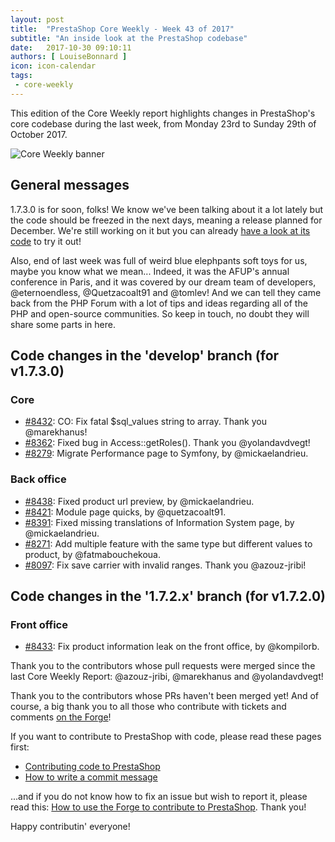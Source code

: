 ```yaml
---
layout: post
title:  "PrestaShop Core Weekly - Week 43 of 2017"
subtitle: "An inside look at the PrestaShop codebase"
date:   2017-10-30 09:10:11
authors: [ LouiseBonnard ]
icon: icon-calendar
tags:
 - core-weekly
---
```


This edition of the Core Weekly report highlights changes in PrestaShop's core codebase during the last week, from Monday 23rd to Sunday 29th of October 2017.

![Core Weekly banner](/assets/images/2017/04/core_weekly_banner.jpg)


## General messages

1.7.3.0 is for soon, folks! We know we've been talking about it a lot lately but the code should be freezed in the next days, meaning a release planned for December. We're still working on it but you can already [have a look at its code](https://github.com/PrestaShop/PrestaShop/tree/develop) to try it out!

Also, end of last week was full of weird blue elephpants soft toys for us, maybe you know what we mean... Indeed, it was the AFUP's annual conference in Paris, and it was covered by our dream team of developers, @eternoendless, @Quetzacoalt91 and @tomlev! And we can tell they came back from the PHP Forum with a lot of tips and ideas regarding all of the PHP and open-source communities. So keep in touch, no doubt they will share some parts in here.


## Code changes in the 'develop' branch (for v1.7.3.0)

### Core

* [#8432](https://github.com/PrestaShop/PrestaShop/pull/8432): CO: Fix fatal $sql_values string to array. Thank you @marekhanus!
* [#8362](https://github.com/PrestaShop/PrestaShop/pull/8362): Fixed bug in Access::getRoles(). Thank you @yolandavdvegt!
* [#8279](https://github.com/PrestaShop/PrestaShop/pull/8279): Migrate Performance page to Symfony, by @mickaelandrieu.

### Back office

* [#8438](https://github.com/PrestaShop/PrestaShop/pull/8438): Fixed product url preview, by @mickaelandrieu.
* [#8421](https://github.com/PrestaShop/PrestaShop/pull/8421): Module page quicks, by @quetzacoalt91.
* [#8391](https://github.com/PrestaShop/PrestaShop/pull/8391): Fixed missing translations of Information System page, by @mickaelandrieu.
* [#8271](https://github.com/PrestaShop/PrestaShop/pull/8271): Add multiple feature with the same type but different values to product, by @fatmabouchekoua.
* [#8097](https://github.com/PrestaShop/PrestaShop/pull/8097): Fix save carrier with invalid ranges. Thank you @azouz-jribi!


## Code changes in the '1.7.2.x' branch (for v1.7.2.0)

### Front office

* [#8433](https://github.com/PrestaShop/PrestaShop/pull/8433): Fix product information leak on the front office, by @kompilorb.


Thank you to the contributors whose pull requests were merged since the last Core Weekly Report: @azouz-jribi, @marekhanus and @yolandavdvegt!

Thank you to the contributors whose PRs haven't been merged yet! And of course, a big thank you to all those who contribute with tickets and comments [on the Forge](http://forge.prestashop.com/)!

If you want to contribute to PrestaShop with code, please read these pages first:

 * [Contributing code to PrestaShop](http://doc.prestashop.com/display/PS16/Contributing+code+to+PrestaShop)
 * [How to write a commit message](http://doc.prestashop.com/display/PS16/How+to+write+a+commit+message)

...and if you do not know how to fix an issue but wish to report it, please read this: [How to use the Forge to contribute to PrestaShop](http://doc.prestashop.com/display/PS16/How+to+use+the+Forge+to+contribute+to+PrestaShop). Thank you!

Happy contributin' everyone!
